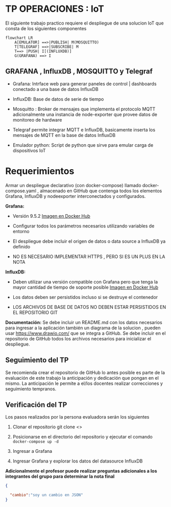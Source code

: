 # TP OPERACIONES : IoT

El siguiente trabajo practico requiere el despliegue de una solucion IoT que consta de los siguientes componentes

```mermaid
flowchart LR
    A[EMULATOR] ==>|PUBLISH| M(MOSQUITTO)
    T[TELEGRAF] ==>|SUBSCRIBE| M
    T==> |PUSH| I[(INFLUXDB)]
    G(GRAFANA) ==> I
```

## GRAFANA , InfluxDB , MOSQUITTO y Telegraf

- Grafana: Intrface web para generar paneles de control | dashboards conectado a una base de datos InfluxDB

- InfluxDB: Base de datos de serie de tiempo

- Mosquitto : Broker de mensajes que implementa el protocolo MQTT
  adicionalmente una instancia de node-exporter que provee datos de monitoreo de
  hardware

- Telegraf permite integrar MQTT e InfluxDB, basicamente inserta los mensajes de MQTT en la base de datos InfluxDB

- Emulador python: Script de python que sirve para emular carga de dispositivos IoT

##

# Requerimientos

Armar
un despliegue declarativo (con docker-compose) llamado docker-compose.yaml , almacenado en GitHub que contenga todos los elementos Grafana,
InfluxDB y nodeexporter interconectados y configurados.

**Grafana:**

- Versión 9.5.2 [Imagen en Docker Hub](https://hub.docker.com/r/grafana/grafana-oss)

- Configurar todos los parámetros necesarios utilizando variables de entorno

- El despliegue debe incluir el origen de datos o data source a InfluxDB ya definido

- NO ES NECESARIO IMPLEMENTAR HTTPS , PERO SI ES
  UN PLUS EN LA NOTA

**InfluxDB:**

- Deben utilizar una versión compatible con Grafana pero que tenga la mayor cantidad de tiempo de soporte posible [Imagen en Docker Hub](https://hub.docker.com/_/influxdb)

- Los datos deben ser persistidos incluso si se destruye el contenedor

- LOS ARCHIVOS DE BASE DE DATOS NO DEBEN ESTAR PERSISTIDOS EN EL REPOSITORIO GIT

**Documentación:** Se debe incluir un README.md con los datos necesarios para ingresar a la aplicación también un diagrama de la solucion , pueden usar https://www.drawio.com/ que se integra a GitHub. Se debe incluir en el repositorio de GitHub todos los archivos necesarios para inicializar el despliegue.

## Seguimiento del TP

Se recomienda crear el repositorio de GitHub lo antes posible es parte de la evaluación de este trabajo la anticipación y dedicación que pongan en el mismo. La anticipación le permite a el/los docentes realizar correcciones y seguimiento tempranos.

## Verificación del TP

Los pasos realizados por la persona evaluadora serán los siguientes

1. Clonar el repositorio git clone <<REPO URL>>

2. Posicionarse en el directorio del repositorio y ejecutar el comando `docker-compose up -d`

3. Ingresar a Grafana

4. Ingresar Grafana y explorar los datos del datasource InfluxDB

**Adicionalmente el profesor puede realizar preguntas adicionales a los integrantes del grupo para determinar la nota final**

```json
{

  "cambio":"soy un cambio en JSON"
}

```